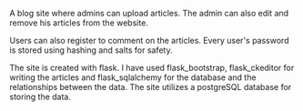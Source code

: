 A blog site where admins can upload articles.
The admin can also edit and remove his articles from the website.

Users can also register to comment on the articles.
Every user's password is stored using hashing and salts for safety.

The site is created with flask. I have used flask_bootstrap, flask_ckeditor for writing the articles and flask_sqlalchemy for the database and the relationships between the data.
The site utilizes a postgreSQL database for storing the data.

